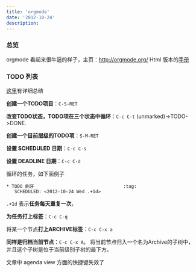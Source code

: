 ```yaml
---
title: 'orgmode'
date: '2012-10-24'
description:
---
```

### 总览

orgmode 看起来很牛逼的样子，主页：http://orgmode.org/ Html 版本的[手册](http://org.mode.org/org.html)



###  TODO 列表

[这里](http://www.laihj.net/tag/orgmode/)有详细总结

**创建一个TODO项目**：`C-S-RET`
	
**改变TODO状态，TODO项在三个状态中循环**：`C-c C-t` (unmarked)->TODO->DONE.

**创建一个目前层级的TODO项**：`S-M-RET`

**设置 SCHEDULED 日期**：`C-c C-s`

**设置 DEADLINE 日期**：`C-c C-d`


循环的任务，如下面例子

	* TODO 刷牙							      :tag:
	   SCHEDULED: <2012-10-24 Wed .+1d>
 
`.+1d` 表示**任务每天重复一次**，

**为任务打上标签**：`C-c C-q`
	 
将某一个节点**打上ARCHIVE标签**：`C-c C-x a`

**同样是归档当前节点**：`C-c C-x A`。
将当前节点归入一个名为Archive的子树中，并且这个子树是位于当前级别子树的最下方。


文章中 agenda view 方面的快捷键失效了
